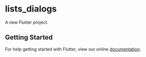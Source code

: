 # lists_dialogs

A new Flutter project.

## Getting Started

For help getting started with Flutter, view our online
[documentation](https://flutter.io/).

